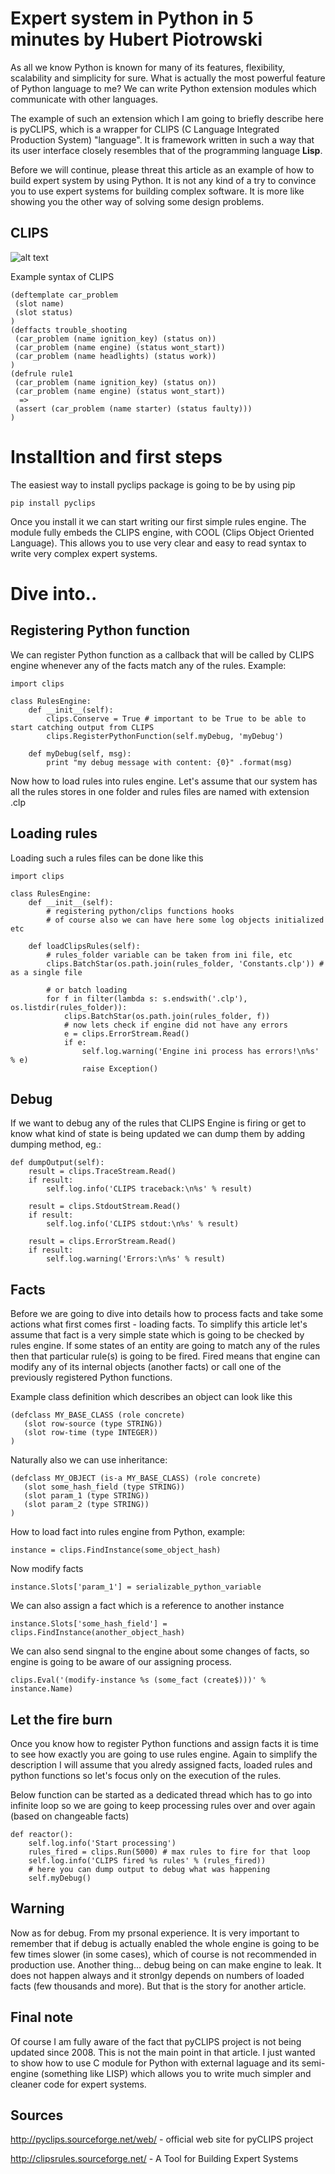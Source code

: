 # Expert system in Python in 5 minutes by Hubert Piotrowski

As all we know Python is known for many of its features, flexibility, scalability and simplicity for sure. What is actually the most powerful feature of Python language to me? We can write Python extension modules which communicate with other languages.

The example of such an extension which I am going to briefly describe here is pyCLIPS, which is a wrapper for CLIPS (C Language Integrated Production System) "language". It is framework written in such a way that its user interface closely resembles that of the programming language **Lisp**.

Before we will continue, please threat this article as an example of how to build expert system by using Python. It is not any kind of a try to convince you to use expert systems for building complex software. It is more like showing you the other way of solving some design problems.

## CLIPS

![alt text](http://clipsrules.sourceforge.net/clips.gif "CLIPS Logo")

Example syntax of CLIPS

    (deftemplate car_problem
     (slot name)
     (slot status)
    )
    (deffacts trouble_shooting
     (car_problem (name ignition_key) (status on))
     (car_problem (name engine) (status wont_start))
     (car_problem (name headlights) (status work))
    )
    (defrule rule1
     (car_problem (name ignition_key) (status on))
     (car_problem (name engine) (status wont_start))
      =>
     (assert (car_problem (name starter) (status faulty)))
    )


# Installtion and first steps

The easiest way to install pyclips package is going to be by using pip

    pip install pyclips

Once you install it we can start writing our first simple rules engine. The module fully embeds the CLIPS engine, with COOL (Clips Object Oriented Language). This allows you to use very clear and easy to read syntax to write very complex expert systems.

# Dive into..

## Registering Python function

We can register Python function as a callback that will be called by CLIPS engine whenever any of the facts match any of the rules. Example:

    import clips
    
    class RulesEngine:
        def __init__(self):
            clips.Conserve = True # important to be True to be able to start catching output from CLIPS
            clips.RegisterPythonFunction(self.myDebug, 'myDebug')
            
        def myDebug(self, msg):
            print "my debug message with content: {0}" .format(msg)

Now how to load rules into rules engine. Let's assume that our system has all the rules stores in one folder and rules files are named with extension .clp

## Loading rules

Loading such a rules files can be done like this


    import clips
    
    class RulesEngine:
        def __init__(self):
            # registering python/clips functions hooks
            # of course also we can have here some log objects initialized etc
            
        def loadClipsRules(self):
            # rules_folder variable can be taken from ini file, etc
            clips.BatchStar(os.path.join(rules_folder, 'Constants.clp')) # as a single file
            
            # or batch loading
            for f in filter(lambda s: s.endswith('.clp'), os.listdir(rules_folder)):
                clips.BatchStar(os.path.join(rules_folder, f))
                # now lets check if engine did not have any errors
                e = clips.ErrorStream.Read()
                if e:
                    self.log.warning('Engine ini process has errors!\n%s' % e)
                    raise Exception()

## Debug


If we want to debug any of the rules that CLIPS Engine is firing or get to know what kind of state is being updated we can dump them by adding dumping method, eg.:

    def dumpOutput(self):
        result = clips.TraceStream.Read()
        if result:
            self.log.info('CLIPS traceback:\n%s' % result)

        result = clips.StdoutStream.Read()
        if result:
            self.log.info('CLIPS stdout:\n%s' % result)

        result = clips.ErrorStream.Read()
        if result:
            self.log.warning('Errors:\n%s' % result)


## Facts

Before we are going to dive into details how to process facts and take some actions what first comes first - loading facts. To simplify this article let's assume that fact is a very simple state which is going to be checked by rules engine. If some states of an entity are going to match any of the rules then that particular rule(s) is going to be fired. Fired means that engine can modify any of its internal objects (another facts) or call one of the previously registered Python functions.

Example class definition which describes an object can look like this

    (defclass MY_BASE_CLASS (role concrete)
       (slot row-source (type STRING))
       (slot row-time (type INTEGER))
    )

Naturally also we can use inheritance:

    (defclass MY_OBJECT (is-a MY_BASE_CLASS) (role concrete)
       (slot some_hash_field (type STRING))
       (slot param_1 (type STRING))
       (slot param_2 (type STRING))
    )

How to load fact into rules engine from Python, example:

    instance = clips.FindInstance(some_object_hash)
    
Now modify facts

    instance.Slots['param_1'] = serializable_python_variable
    
We can also assign a fact which is a reference to another instance

    instance.Slots['some_hash_field'] = clips.FindInstance(another_object_hash)
    
We can also send singnal to the engine about some changes of facts, so engine is going to be aware of our assigning process.

    clips.Eval('(modify-instance %s (some_fact (create$)))' % instance.Name)
    
    
## Let the fire burn

Once you know how to register Python functions and assign facts it is time to see how exactly you are going to use rules engine. Again to simplify the description I will assume that you alredy assigned facts, loaded rules and python functions so let's focus only on the execution of the rules.

Below function can be started as a dedicated thread which has to go into infinite loop so we are going to keep processing rules over and over again (based on changeable facts)

    def reactor():
        self.log.info('Start processing')
        rules_fired = clips.Run(5000) # max rules to fire for that loop
        self.log.info('CLIPS fired %s rules' % (rules_fired))
        # here you can dump output to debug what was happening
        self.myDebug()
        
## Warning

Now as for debug. From my prsonal experience. It is very important to remember that if debug is actually enabled the whole engine is going to be few times slower (in some cases), which of course is not recommended in production use. Another thing... debug being on can make engine to leak. It does not happen always and it stronlgy depends on numbers of loaded facts (few thousands and more). But that is the story for another article.


## Final note

Of course I am fully aware of the fact that pyCLIPS project is not being updated since 2008. This is not the main point in that article. I just wanted to show how to use C module for Python with external laguage and its semi-engine (something like LISP) which allows you to write much simpler and cleaner code for expert systems.

## Sources

http://pyclips.sourceforge.net/web/ - official web site for pyCLIPS project

http://clipsrules.sourceforge.net/ - A Tool for Building Expert Systems
